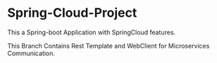 # Spring-Cloud-Project
This a Spring-boot Application with SpringCloud features.

This Branch Contains Rest Template and WebClient for Microservices Communication.
